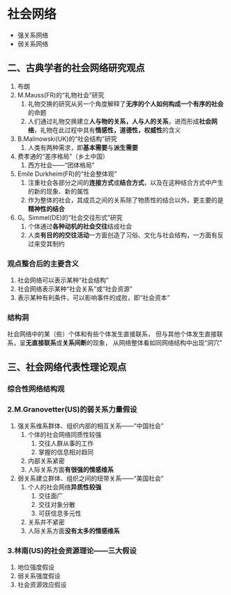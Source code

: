 # 社会网络

- 强关系网络
- 弱关系网络

## 二、古典学者的社会网络研究观点

1. 布朗
2. M.Mauss(FR)的“礼物社会”研究
   1. 礼物交换的研究从另一个角度解释了**无序的个人如何构成一个有序的社会**的命题
   2. 人们通过礼物交换建立**人与物的关系，人与人的关系**，进而形成**社会网络**，礼物在此过程中具有**情感性，道德性，权威性**的含义
3. B.Malinowski(UK)的“社会结构”研究
   1. 人类有两种需求，即**基本需要**与**派生需要**
4. 费孝通的“差序格局”（乡土中国）
   1. 西方社会——“团体格局”
5. Emile Durkheim(FR)的“社会整体观”
   1. 注重社会各部分之间的**连接方式**或**结合方式**，以及在这种结合方式中产生的新的现象、新的属性
   2. 作为整体的社会，其成员之间的关系除了物质性的结合以外，更主要的是**精神性的结合**
6. G。Simmel(DE)的“社会交往形式”研究
   1. 个体通过**各种动机的社会交往**结成社会
   2. 人类**有目的的交往活动**一方面创造了习俗、文化与社会结构，一方面有反过来受其制约

### 观点整合后的主要含义

1. 社会网络可以表示某种“社会结构”
2. 社会网络表示某种“社会关系”或“社会资源”
3. 表示某种有利条件，可以影响事件的成败，即“社会资本”

### 结构洞

社会网络中的某（些）个体和有些个体发生直接联系，
但与其他个体发生直接联系，呈**无直接联系**或**关系间断**的现象，
从网络整体看如同网络结构中出现“洞穴”

## 三、社会网络代表性理论观点

### 综合性网络结构观

### 2.M.Granovetter(US)的弱关系力量假设

1. 强关系维系群体、组织内部的相互关系——“中国社会”
   1. 个体的社会网络同质性较强
      1. 交往人群从事的工作
      2. 掌握的信息相对趋同
   2. 内部关系紧密
   3. 人际关系方面**有很强的情感维系**
2. 弱关系建立群体、组织之间的纽带关系——“美国社会”
   1. 个人的社会网络**异质性较强**
      1. 交往面广
      2. 交往对象分散
      3. 可获信息多元性
   2. 关系并不紧密
   3. 人际关系方面**没有太多的情感维系**

### 3.林南(US)的社会资源理论——三大假设

<!-- 强关系 -->

1. 地位强度假设
2. 弱关系强度假设
3. 社会资源效应假设